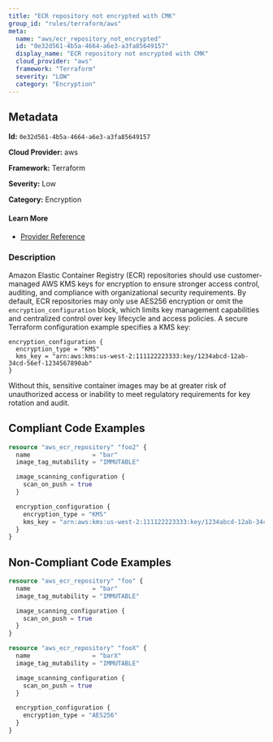 ```yaml
---
title: "ECR repository not encrypted with CMK"
group_id: "rules/terraform/aws"
meta:
  name: "aws/ecr_repository_not_encrypted"
  id: "0e32d561-4b5a-4664-a6e3-a3fa85649157"
  display_name: "ECR repository not encrypted with CMK"
  cloud_provider: "aws"
  framework: "Terraform"
  severity: "LOW"
  category: "Encryption"
---
```

## Metadata

**Id:** `0e32d561-4b5a-4664-a6e3-a3fa85649157`

**Cloud Provider:** aws

**Framework:** Terraform

**Severity:** Low

**Category:** Encryption

#### Learn More

 - [Provider Reference](https://registry.terraform.io/providers/hashicorp/aws/latest/docs/resources/ecr_repository#encryption_configuration)

### Description

 Amazon Elastic Container Registry (ECR) repositories should use customer-managed AWS KMS keys for encryption to ensure stronger access control, auditing, and compliance with organizational security requirements. By default, ECR repositories may only use AES256 encryption or omit the `encryption_configuration` block, which limits key management capabilities and centralized control over key lifecycle and access policies. A secure Terraform configuration example specifies a KMS key:

```
encryption_configuration {
  encryption_type = "KMS"
  kms_key = "arn:aws:kms:us-west-2:111122223333:key/1234abcd-12ab-34cd-56ef-1234567890ab"
}
```

Without this, sensitive container images may be at greater risk of unauthorized access or inability to meet regulatory requirements for key rotation and audit.


## Compliant Code Examples
```terraform
resource "aws_ecr_repository" "foo2" {
  name                 = "bar"
  image_tag_mutability = "IMMUTABLE"

  image_scanning_configuration {
    scan_on_push = true
  }

  encryption_configuration {
    encryption_type = "KMS"
    kms_key = "arn:aws:kms:us-west-2:111122223333:key/1234abcd-12ab-34cd-56ef-1234567890ab"
  }
}

```
## Non-Compliant Code Examples
```terraform
resource "aws_ecr_repository" "foo" {
  name                 = "bar"
  image_tag_mutability = "IMMUTABLE"

  image_scanning_configuration {
    scan_on_push = true
  }
}

resource "aws_ecr_repository" "fooX" {
  name                 = "barX"
  image_tag_mutability = "IMMUTABLE"

  image_scanning_configuration {
    scan_on_push = true
  }

  encryption_configuration {
    encryption_type = "AES256"
  }
}

```